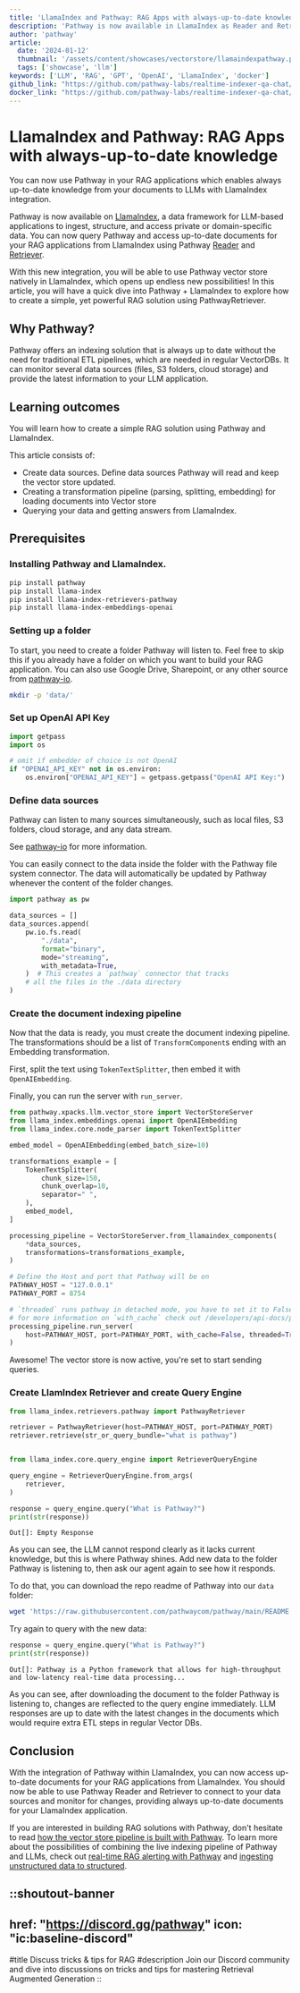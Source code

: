 ```yaml
---
title: 'LlamaIndex and Pathway: RAG Apps with always-up-to-date knowledge'
description: 'Pathway is now available in LlamaIndex as Reader and Retriever'
author: 'pathway'
article:
  date: '2024-01-12'
  thumbnail: '/assets/content/showcases/vectorstore/llamaindexpathway.png'
  tags: ['showcase', 'llm']
keywords: ['LLM', 'RAG', 'GPT', 'OpenAI', 'LlamaIndex', 'docker']
github_link: "https://github.com/pathway-labs/realtime-indexer-qa-chat/tree/main"
docker_link: "https://github.com/pathway-labs/realtime-indexer-qa-chat/tree/main"
---
```


<!-- thumbnail canva link: https://www.canva.com/design/DAGGJXKoUi8/ZTAwy930y0KM992Rm1VRwA/edit -->

# LlamaIndex and Pathway: RAG Apps with always-up-to-date knowledge

You can now use Pathway in your RAG applications which enables always up-to-date knowledge from your documents to LLMs with LlamaIndex integration.

Pathway is now available on [LlamaIndex](https://docs.llamaindex.ai/en/stable/), a data framework for LLM-based applications to ingest, structure, and access private or domain-specific data.
You can now query Pathway and access up-to-date documents for your RAG applications from LlamaIndex using Pathway [Reader](https://docs.llamaindex.ai/en/stable/examples/data_connectors/PathwayReaderDemo.html#pathway-reader) and [Retriever](https://docs.llamaindex.ai/en/stable/examples/retrievers/pathway_retriever.html#pathway-retriever).

With this new integration, you will be able to use Pathway vector store natively in LlamaIndex, which opens up endless new possibilities!
In this article, you will have a quick dive into Pathway + LlamaIndex to explore how to create a simple, yet powerful RAG solution using PathwayRetriever.


## Why Pathway?

Pathway offers an indexing solution that is always up to date without the need for traditional ETL pipelines, which are needed in regular VectorDBs. It can monitor several data sources (files, S3 folders, cloud storage) and provide the latest information to your LLM application.

## Learning outcomes
You will learn how to create a simple RAG solution using Pathway and LlamaIndex.

This article consists of:
- Create data sources. Define data sources Pathway will read and keep the vector store updated.
- Creating a transformation pipeline (parsing, splitting, embedding) for loading documents into Vector store
- Querying your data and getting answers from LlamaIndex. 

## Prerequisites

### Installing Pathway and LlamaIndex.
```bash
pip install pathway
pip install llama-index
pip install llama-index-retrievers-pathway
pip install llama-index-embeddings-openai
```

### Setting up a folder
To start, you need to create a folder Pathway will listen to. Feel free to skip this if you already have a folder on which you want to build your RAG application. You can also use Google Drive, Sharepoint, or any other source from [pathway-io](/developers/api-docs/pathway-io).
```bash
mkdir -p 'data/'
```

### Set up OpenAI API Key

```python
import getpass
import os

# omit if embedder of choice is not OpenAI
if "OPENAI_API_KEY" not in os.environ:
    os.environ["OPENAI_API_KEY"] = getpass.getpass("OpenAI API Key:")
```

### Define data sources

Pathway can listen to many sources simultaneously, such as local files, S3 folders, cloud storage, and any data stream.

See [pathway-io](/developers/api-docs/pathway-io) for more information.

You can easily connect to the data inside the folder with the Pathway file system connector. The data will automatically be updated by Pathway whenever the content of the folder changes.

```python
import pathway as pw

data_sources = []
data_sources.append(
    pw.io.fs.read(
        "./data",
        format="binary",
        mode="streaming",
        with_metadata=True,
    )  # This creates a `pathway` connector that tracks
    # all the files in the ./data directory
)
```

### Create the document indexing pipeline

Now that the data is ready, you must create the document indexing pipeline. The transformations should be a list of `TransformComponent`s ending with an Embedding transformation.

First, split the text using `TokenTextSplitter`, then embed it with `OpenAIEmbedding`.

Finally, you can run the server with `run_server`.

```python
from pathway.xpacks.llm.vector_store import VectorStoreServer
from llama_index.embeddings.openai import OpenAIEmbedding
from llama_index.core.node_parser import TokenTextSplitter

embed_model = OpenAIEmbedding(embed_batch_size=10)

transformations_example = [
    TokenTextSplitter(
        chunk_size=150,
        chunk_overlap=10,
        separator=" ",
    ),
    embed_model,
]

processing_pipeline = VectorStoreServer.from_llamaindex_components(
    *data_sources,
    transformations=transformations_example,
)

# Define the Host and port that Pathway will be on
PATHWAY_HOST = "127.0.0.1"
PATHWAY_PORT = 8754

# `threaded` runs pathway in detached mode, you have to set it to False when running from terminal or container
# for more information on `with_cache` check out /developers/api-docs/persistence-api
processing_pipeline.run_server(
    host=PATHWAY_HOST, port=PATHWAY_PORT, with_cache=False, threaded=True
)
```

Awesome! The vector store is now active, you're set to start sending queries.

### Create LlamIndex Retriever and create Query Engine

```python
from llama_index.retrievers.pathway import PathwayRetriever

retriever = PathwayRetriever(host=PATHWAY_HOST, port=PATHWAY_PORT)
retriever.retrieve(str_or_query_bundle="what is pathway")


from llama_index.core.query_engine import RetrieverQueryEngine

query_engine = RetrieverQueryEngine.from_args(
    retriever,
)

response = query_engine.query("What is Pathway?")
print(str(response))
```

```
Out[]: Empty Response
```

As you can see, the LLM cannot respond clearly as it lacks current knowledge, but this is where Pathway shines. Add new data to the folder Pathway is listening to, then ask our agent again to see how it responds.

To do that, you can download the repo readme of Pathway into our `data` folder:

```bash
wget 'https://raw.githubusercontent.com/pathwaycom/pathway/main/README.md' -O 'data/pathway_readme.md'
```

Try again to query with the new data:

```python
response = query_engine.query("What is Pathway?")
print(str(response))
```

```
Out[]: Pathway is a Python framework that allows for high-throughput and low-latency real-time data processing...
```

As you can see, after downloading the document to the folder Pathway is listening to, changes are reflected to the query engine immediately. 
LLM responses are up to date with the latest changes in the documents which would require extra ETL steps in regular Vector DBs.

## Conclusion

With the integration of Pathway within LlamaIndex, you can now access up-to-date documents for your RAG applications from LlamaIndex.
You should now be able to use Pathway Reader and Retriever to connect to your data sources and monitor for changes, providing always up-to-date documents for your LlamaIndex application.

If you are interested in building RAG solutions with Pathway, don't hesitate to read [how the vector store pipeline is built with Pathway](/developers/user-guide/llm-xpack/vectorstore_pipeline/).
To learn more about the possibilities of combining the live indexing pipeline of Pathway and LLMs, check out [real-time RAG alerting with Pathway](/developers/templates/llm-alert-pathway/) and [ingesting unstructured data to structured](/developers/templates/unstructured-to-structured/).

::shoutout-banner
---
href: "https://discord.gg/pathway"
icon: "ic:baseline-discord"
---
#title
Discuss tricks & tips for RAG
#description
Join our Discord community and dive into discussions on tricks and tips for mastering Retrieval Augmented Generation
::
